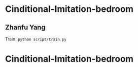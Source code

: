 # Cinditional-Imitation-bedroom
## Zhanfu Yang
Train:
`python script/train.py`
# Cinditional-Imitation-bedroom
